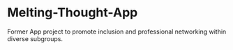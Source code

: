 # Melting-Thought-App
Former App project to promote inclusion and professional networking within diverse subgroups.
